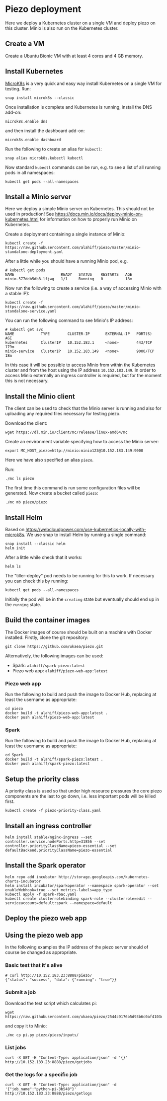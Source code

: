 # Piezo deployment
Here we deploy a Kubernetes cluster on a single VM and deploy piezo on this cluster. Minio is also run on the Kubernetes cluster.

## Create a VM
Create a Ubuntu Bionic VM with at least 4 cores and 4 GB memory.

## Install Kubernetes
[MicroK8s](https://microk8s.io/) is a very quick and easy way install Kubernetes on a single VM for testing. Run:
```
snap install microk8s --classic
```
Once installation is complete and Kubernetes is running, install the DNS add-on:
```
microk8s.enable dns
```
and then install the dashboard add-on:
```
microk8s.enable dashboard
```
Run the following to create an alias for `kubectl`:
```
snap alias microk8s.kubectl kubectl
```
Now standard `kubectl` commands can be run, e.g. to see a list of all running pods in all namespaces:
```
kubectl get pods --all-namespaces
```

## Install a Minio server
Here we deploy a simple Minio server on Kubernetes. This should not be used in production! See https://docs.min.io/docs/deploy-minio-on-kubernetes.html for information on how to properly run Minio on Kubernetes.

Create a deployment containing a single instance of Minio:
```
kubectl create -f https://raw.githubusercontent.com/alahiff/piezo/master/minio-standalone-deployment.yaml
```
After a little while you should have a running Minio pod, e.g.
```
# kubectl get pods
NAME                     READY   STATUS    RESTARTS   AGE
minio-577ddb5db8-lfjwg   1/1     Running   0          18m
```
Now run the following to create a service (i.e. a way of accessing Minio with a stable IP):
```
kubectl create -f https://raw.githubusercontent.com/alahiff/piezo/master/minio-standalone-service.yaml
```
You can run the following command to see Minio's IP address:
```
# kubectl get svc
NAME            TYPE        CLUSTER-IP       EXTERNAL-IP   PORT(S)    AGE
kubernetes      ClusterIP   10.152.183.1     <none>        443/TCP    179m
minio-service   ClusterIP   10.152.183.149   <none>        9000/TCP   18m
```
In this case it will be possible to access Minio from within the Kubernetes cluster and from the host using the IP address `10.152.183.149`. In order to access Minio externally an ingress controller is required, but for the moment this is not necessary.

## Install the Minio client
The client can be used to check that the Minio server is running and also for uploading any required files necessary for testing piezo.

Download the client:
```
wget https://dl.min.io/client/mc/release/linux-amd64/mc
```
Create an environment variable specifying how to access the Minio server:
```
export MC_HOST_piezo=http://minio:minio123@10.152.183.149:9000
```
Here we have also specified an alias `piezo`.

Run:
```
./mc ls piezo
```
The first time this command is run some configuration files will be generated.
Now create a bucket called `piezo`:
```
./mc mb piezo/piezo
```

## Install Helm
Based on https://webcloudpower.com/use-kubernetics-locally-with-microk8s. We use snap to install Helm by running a single command:
```
snap install --classic helm
helm init
```
After a little while check that it works:
```
helm ls
```
The "tiller-deploy" pod needs to be running for this to work. If necessary you can check this by running:
```
kubectl get pods --all-namespaces
```
Initially the pod will be in the `creating` state but eventually should end up in the `running` state.

## Build the container images
The Docker images of course should be built on a machine with Docker installed. Firstly, clone the git repository:
```
git clone https://github.com/ukaea/piezo.git
```
Alternatively, the following images can be used:
* Spark: `alahiff/spark-piezo:latest`
* Piezo web app: `alahiff/piezo-web-app:latest`

### Piezo web app
Run the following to build and push the image to Docker Hub, replacing at least the username as appropriate:
```
cd piezo
docker build -t alahiff/piezo-web-app:latest .
docker push alahiff/piezo-web-app:latest
```

### Spark
Run the following to build and push the image to Docker Hub, replacing at least the username as appropriate:
```
cd Spark
docker build -t alahiff/spark-piezo:latest .
docker push alahiff/spark-piezo:latest
```

## Setup the priority class
A priority class is used so that under high resource pressures the core piezo components are the last to go down, i.e. less important pods will be killed first.
```
kubectl create -f piezo-priority-class.yaml
```

## Install an ingress controller
```
helm install stable/nginx-ingress --set controller.service.nodePorts.http=31856 --set controller.priorityClassName=piezo-essential --set defaultBackend.priorityClassName=piezo-essential
```

## Install the Spark operator
```
helm repo add incubator http://storage.googleapis.com/kubernetes-charts-incubator
helm install incubator/sparkoperator --namespace spark-operator --set enableWebhook=true --set metrics-labels=app_type
kubectl apply -f spark-rbac.yaml
kubectl create clusterrolebinding spark-role --clusterrole=edit --serviceaccount=default:spark --namespace=default
```

## Deploy the piezo web app


## Using the piezo web app
In the following examples the IP address of the piezo server should of course be changed as appropriate.

### Basic test that it's alive
```
# curl http://10.152.183.23:8888/piezo/
{"status": "success", "data": {"running": "true"}}
```

### Submit a job
Download the test script which calculates pi:
```
wget https://raw.githubusercontent.com/ukaea/piezo/2544c9176b5d93b6c0af4103d97674c30a41ab6b/SystemTests/roles/example_scripts/files/pi.py
```
and copy it to Minio:
```
./mc cp pi.py piezo/piezo/inputs/
```

### List jobs
```
curl -X GET -H "Content-Type: application/json" -d '{}' http://10.152.183.23:8888/piezo/getjobs
```

### Get the logs for a specific job
```
curl -X GET -H "Content-Type: application/json" -d '{"job_name":"python-pi-3b548"}' http://10.152.183.23:8888/piezo/getlogs
```




